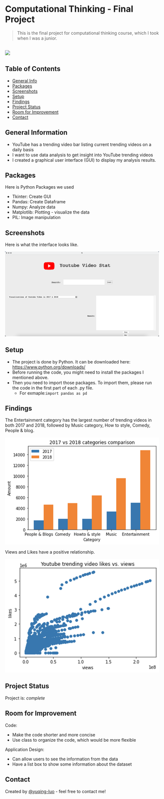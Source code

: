 # Computational Thinking - Final Project
> This is the final project for computational thinking course, which I took when I was a junior.
<br>
<img src="https://img.shields.io/badge/Code-Python-26C2F0.svg">

## Table of Contents
* [General Info](#general-information)
* [Packages](#packages)
* [Screenshots](#screenshots)
* [Setup](#setup)
* [Findings](#findings)
* [Project Status](#project-status)
* [Room for Improvement](#room-for-improvement)
* [Contact](#contact)
<!-- * [License](#license) -->


## General Information
- YouTube has a trending video bar listing current trending videos on a daily basis
- I want to use data analysis to get insight into YouTube trending videos
- I created a graphical user interface (GUI) to display my analysis results.

<!-- You don't have to answer all the questions - just the ones relevant to your project. -->


## Packages
Here is Python Packages we used
- Tkinter: Create GUI
- Pandas: Create Dataframe
- Numpy: Analyze data
- Matplotlib: Plotting - visualize the data
- PIL: Image manipulation


## Screenshots
Here is what the interface looks like.

![interface screenshot](./img/interface.png)
<!-- If you have screenshots you'd like to share, include them here. -->


## Setup
- The project is done by Python. It can be downloaded here: https://www.python.org/downloads/
- Before running the code, you might need to install the packages I mentioned above.
- Then you need to import those packages. To import them, please run the code in the first part of each .py file.
  - For exmaple:`import pandas as pd`

## Findings

The Entertainment category has the largest number of trending videos in both 2017 and 2018, followed by Music category, How to style, Comedy, People & blog.

![barchart](./img/barchart.png)

Views and Likes have a positive relationship.

![scatterplot](./img/scatterplot.png)


## Project Status
Project is: _complete_


## Room for Improvement

Code:
- Make the code shorter and more concise
- Use class to organize the code, which would be more flexible

Application Design:
- Can allow users to see the information from the data
- Have a list box to show some information about the dataset

## Contact
Created by [@yuqing-luo](https://www.linkedin.com/in/yuqing-luo-504211207/) - feel free to contact me!


<!-- Optional -->
<!-- ## License -->
<!-- This project is open source and available under the [... License](). -->

<!-- You don't have to include all sections - just the one's relevant to your project -->

